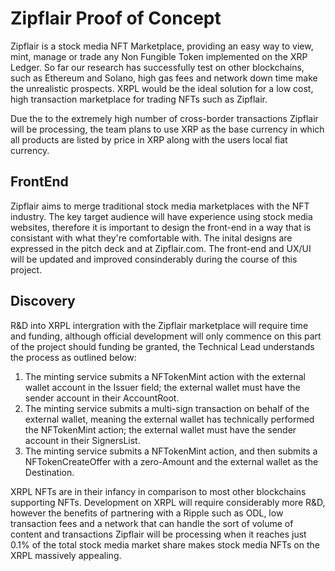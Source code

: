 # Zipflair Proof of Concept
Zipflair is a stock media NFT Marketplace, providing an easy way to view, mint, manage or trade any Non Fungible Token implemented on the XRP Ledger. So far our research has successfully test on other blockchains, such as Ethereum and Solano, high gas fees and network down time make the unrealistic prospects. XRPL would be the ideal solution for a low cost, high transaction marketplace for trading NFTs such as Zipflair.

Due the to the extremely high number of cross-border transactions Zipflair will be processing, the team plans to use XRP as the base currency in which all products are listed by price in XRP along with the users local fiat currency.

## FrontEnd
Zipflair aims to merge traditional stock media marketplaces with the NFT industry. The key target audience will have experience using stock media websites, therefore it is important to design the front-end in a way that is consistant with what they're comfortable with. The inital designs are expressed in the pitch deck and at Zipflair.com. The front-end and UX/UI will be updated and improved consinderably during the course of this project.

## Discovery
R&D into XRPL intergration with the Zipflair marketplace will require time and funding, although official development will only commence on this part of the project should funding be granted, the Technical Lead understands the process as outlined below:

1. The minting service submits a NFTokenMint action with the external wallet account in the Issuer field; the external wallet must have the sender account in their AccountRoot.
2. The minting service submits a multi-sign transaction on behalf of the external wallet, meaning the external wallet has technically performed the NFTokenMint action; the external wallet must have the sender account in their SignersList. 
3. The minting service submits a NFTokenMint action, and then submits a NFTokenCreateOffer with a zero-Amount and the external wallet as the Destination.

XRPL NFTs are in their infancy in comparison to most other blockchains supporting NFTs. Development on XRPL will require considerably more R&D, however the benefits of partnering with a Ripple such as ODL, low transaction fees and a network that can handle the sort of volume of content and transactions Zipflair will be processing when it reaches just 0.1% of the total stock media market share makes stock media NFTs on the XRPL massively appealing.
